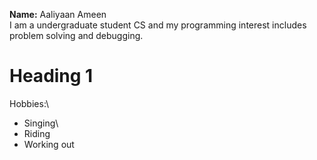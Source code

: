 **Name:** Aaliyaan Ameen\
I am a undergraduate student CS and my programming interest includes problem solving and debugging.
# Heading 1
Hobbies:\
+ Singing\
+ Riding
+ Working out
